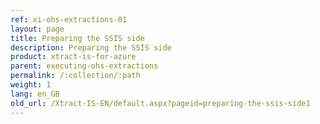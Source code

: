 ```yaml
---
ref: xi-ohs-extractions-01
layout: page
title: Preparing the SSIS side
description: Preparing the SSIS side
product: xtract-is-for-azure
parent: executing-ohs-extractions
permalink: /:collection/:path
weight: 1
lang: en_GB
old_url: /Xtract-IS-EN/default.aspx?pageid=preparing-the-ssis-side1
---
```

